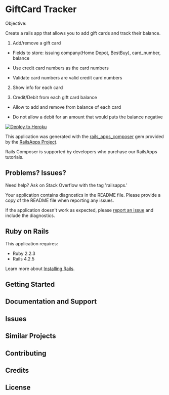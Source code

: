 GiftCard Tracker
================

Objective:

Create a rails app that allows you to add gift cards and track their balance. 
 

1. Add/remove a gift card 

  - Fields to store: issuing company(Home Depot, BestBuy), card_number, balance  

  - Use credit card numbers as the card numbers 

  - Validate card numbers are valid credit card numbers

2. Show info for each card 

3. Credit/Debit from each gift card balance 

  - Allow to add and remove from balance of each card

  - Do not allow a debit for an amount that would puts the balance negative
  


[![Deploy to Heroku](https://www.herokucdn.com/deploy/button.png)](https://heroku.com/deploy)

This application was generated with the [rails_apps_composer](https://github.com/RailsApps/rails_apps_composer) gem
provided by the [RailsApps Project](http://railsapps.github.io/).

Rails Composer is supported by developers who purchase our RailsApps tutorials.


Problems? Issues?
-----------

Need help? Ask on Stack Overflow with the tag 'railsapps.'

Your application contains diagnostics in the README file. Please provide a copy of the README file when reporting any issues.

If the application doesn't work as expected, please [report an issue](https://github.com/RailsApps/rails_apps_composer/issues)
and include the diagnostics.

Ruby on Rails
-------------

This application requires:

- Ruby 2.2.3
- Rails 4.2.5

Learn more about [Installing Rails](http://railsapps.github.io/installing-rails.html).

Getting Started
---------------

Documentation and Support
-------------------------

Issues
-------------

Similar Projects
----------------

Contributing
------------

Credits
-------

License
-------
